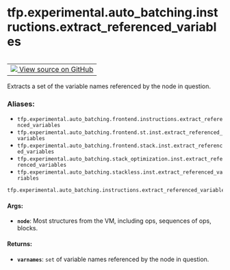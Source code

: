 <div itemscope itemtype="http://developers.google.com/ReferenceObject">
<meta itemprop="name" content="tfp.experimental.auto_batching.instructions.extract_referenced_variables" />
<meta itemprop="path" content="Stable" />
</div>

# tfp.experimental.auto_batching.instructions.extract_referenced_variables


<table class="tfo-notebook-buttons tfo-api" align="left">

<td>
  <a target="_blank" href="https://github.com/tensorflow/probability/blob/master/tensorflow_probability/python/experimental/auto_batching/instructions.py">
    <img src="https://www.tensorflow.org/images/GitHub-Mark-32px.png" />
    View source on GitHub
  </a>
</td></table>



Extracts a set of the variable names referenced by the node in question.

### Aliases:

* `tfp.experimental.auto_batching.frontend.instructions.extract_referenced_variables`
* `tfp.experimental.auto_batching.frontend.st.inst.extract_referenced_variables`
* `tfp.experimental.auto_batching.frontend.stack.inst.extract_referenced_variables`
* `tfp.experimental.auto_batching.stack_optimization.inst.extract_referenced_variables`
* `tfp.experimental.auto_batching.stackless.inst.extract_referenced_variables`


``` python
tfp.experimental.auto_batching.instructions.extract_referenced_variables(node)
```



<!-- Placeholder for "Used in" -->


#### Args:


* <b>`node`</b>: Most structures from the VM, including ops, sequences of ops, blocks.


#### Returns:


* <b>`varnames`</b>: `set` of variable names referenced by the node in question.